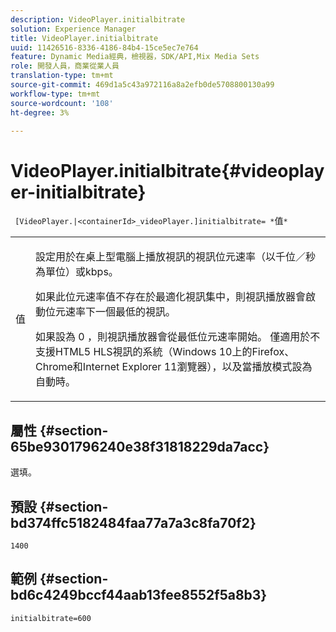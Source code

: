 ```yaml
---
description: VideoPlayer.initialbitrate
solution: Experience Manager
title: VideoPlayer.initialbitrate
uuid: 11426516-8336-4186-84b4-15ce5ec7e764
feature: Dynamic Media經典，檢視器，SDK/API,Mix Media Sets
role: 開發人員，商業從業人員
translation-type: tm+mt
source-git-commit: 469d1a5c43a972116a8a2efb0de5708800130a99
workflow-type: tm+mt
source-wordcount: '108'
ht-degree: 3%

---
```



# VideoPlayer.initialbitrate{#videoplayer-initialbitrate}

` [VideoPlayer.|<containerId>_videoPlayer.]initialbitrate= *`值`*`

<table id="table_6B56976AEADA440A9A6BC9C4F65D4ADA"> 
 <tbody> 
  <tr> 
   <td colname="col1"> <p> <span class="codeph"> <span class="varname"> 值  </span> </span> </p> </td> 
   <td colname="col2"> <p>設定用於在桌上型電腦上播放視訊的視訊位元速率（以千位／秒為單位）或kbps。 </p> <p>如果此位元速率值不存在於最適化視訊集中，則視訊播放器會啟動位元速率下一個最低的視訊。 </p> <p>如果設為<span class="codeph"> 0 </span>，則視訊播放器會從最低位元速率開始。 僅適用於不支援HTML5 HLS視訊的系統（Windows 10上的Firefox、Chrome和Internet Explorer 11瀏覽器），以及當播放模式設為<span class="codeph">自動</span>時。 </p> </td> 
  </tr> 
 </tbody> 
</table>

## 屬性 {#section-65be9301796240e38f31818229da7acc}

選填。

## 預設 {#section-bd374ffc5182484faa77a7a3c8fa70f2}

`1400`

## 範例 {#section-bd6c4249bccf44aab13fee8552f5a8b3}

`initialbitrate=600`
